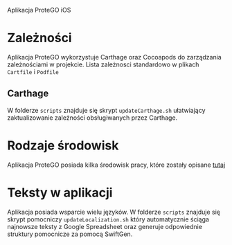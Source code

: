 Aplikacja ProteGO iOS

# Zależności

Aplikacja ProteGO wykorzystuje Carthage oraz Cocoapods do zarządzania zależnościami w projekcie. Lista zależnosci standardowo w plikach `Cartfile` i `Podfile`

## Carthage

W folderze `scripts` znajduje się skrypt `updateCarthage.sh` ułatwiający zaktualizowanie zależności obsługiwanych przez Carthage.

# Rodzaje środowisk

Aplikacja ProteGO posiada kilka środowisk pracy, które zostały opisane [tutaj](https://github.com/ProteGO-app/specs/blob/master/specs/app_versions.md)

# Teksty w aplikacji

Aplikacja posiada wsparcie wielu języków. W folderze `scripts` znajduje się skrypt pomocniczy `updateLocalization.sh` który automatycznie ściąga najnowsze teksty z Google Spreadsheet oraz generuje odpowiednie struktury pomocnicze za pomocą SwiftGen.
